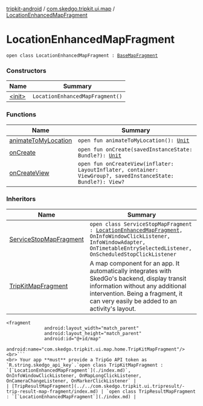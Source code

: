 [tripkit-android](../../index.md) / [com.skedgo.tripkit.ui.map](../index.md) / [LocationEnhancedMapFragment](./index.md)

# LocationEnhancedMapFragment

`open class LocationEnhancedMapFragment : `[`BaseMapFragment`](../-base-map-fragment/index.md)

### Constructors

| Name | Summary |
|---|---|
| [&lt;init&gt;](-init-.md) | `LocationEnhancedMapFragment()` |

### Functions

| Name | Summary |
|---|---|
| [animateToMyLocation](animate-to-my-location.md) | `open fun animateToMyLocation(): `[`Unit`](https://kotlinlang.org/api/latest/jvm/stdlib/kotlin/-unit/index.html) |
| [onCreate](on-create.md) | `open fun onCreate(savedInstanceState: Bundle?): `[`Unit`](https://kotlinlang.org/api/latest/jvm/stdlib/kotlin/-unit/index.html) |
| [onCreateView](on-create-view.md) | `open fun onCreateView(inflater: LayoutInflater, container: ViewGroup?, savedInstanceState: Bundle?): View?` |

### Inheritors

| Name | Summary |
|---|---|
| [ServiceStopMapFragment](../../com.skedgo.tripkit.ui.map.servicestop/-service-stop-map-fragment/index.md) | `open class ServiceStopMapFragment : `[`LocationEnhancedMapFragment`](./index.md)`, OnInfoWindowClickListener, InfoWindowAdapter, OnTimetableEntrySelectedListener, OnScheduledStopClickListener` |
| [TripKitMapFragment](../../com.skedgo.tripkit.ui.map.home/-trip-kit-map-fragment/index.md) | A map component for an app. It automatically integrates with SkedGo's backend, display transit information without any additional intervention. Being a fragment, it can very easily be added to an activity's layout.

```
<fragment
              android:layout_width="match_parent"
              android:layout_height="match_parent"
              android:id="@+id/map"
              android:name="com.skedgo.tripkit.ui.map.home.TripKitMapFragment"/>  <br>```
<br> Your app **must** provide a TripGo API token as `R.string.skedgo_api_key`.`open class TripKitMapFragment : `[`LocationEnhancedMapFragment`](./index.md)`, OnInfoWindowClickListener, OnMapLongClickListener, OnCameraChangeListener, OnMarkerClickListener` |
| [TripResultMapFragment](../../com.skedgo.tripkit.ui.tripresult/-trip-result-map-fragment/index.md) | `open class TripResultMapFragment : `[`LocationEnhancedMapFragment`](./index.md) |
